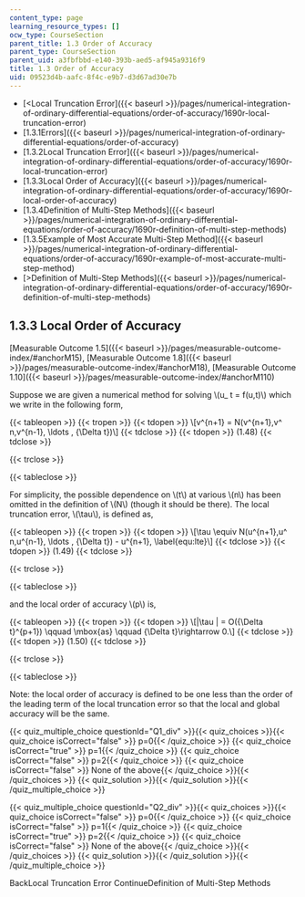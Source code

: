 ```yaml
---
content_type: page
learning_resource_types: []
ocw_type: CourseSection
parent_title: 1.3 Order of Accuracy
parent_type: CourseSection
parent_uid: a3fbfbbd-e140-393b-aed5-af945a9316f9
title: 1.3 Order of Accuracy
uid: 09523d4b-aafc-8f4c-e9b7-d3d67ad30e7b
---
```


*   [\<Local Truncation Error]({{< baseurl >}}/pages/numerical-integration-of-ordinary-differential-equations/order-of-accuracy/1690r-local-truncation-error)
*   [1.3.1Errors]({{< baseurl >}}/pages/numerical-integration-of-ordinary-differential-equations/order-of-accuracy)
*   [1.3.2Local Truncation Error]({{< baseurl >}}/pages/numerical-integration-of-ordinary-differential-equations/order-of-accuracy/1690r-local-truncation-error)
*   [1.3.3Local Order of Accuracy]({{< baseurl >}}/pages/numerical-integration-of-ordinary-differential-equations/order-of-accuracy/1690r-local-order-of-accuracy)
*   [1.3.4Definition of Multi-Step Methods]({{< baseurl >}}/pages/numerical-integration-of-ordinary-differential-equations/order-of-accuracy/1690r-definition-of-multi-step-methods)
*   [1.3.5Example of Most Accurate Multi-Step Method]({{< baseurl >}}/pages/numerical-integration-of-ordinary-differential-equations/order-of-accuracy/1690r-example-of-most-accurate-multi-step-method)
*   [\>Definition of Multi-Step Methods]({{< baseurl >}}/pages/numerical-integration-of-ordinary-differential-equations/order-of-accuracy/1690r-definition-of-multi-step-methods)

1.3.3 Local Order of Accuracy
-----------------------------

[Measurable Outcome 1.5]({{< baseurl >}}/pages/measurable-outcome-index/#anchorM15), [Measurable Outcome 1.8]({{< baseurl >}}/pages/measurable-outcome-index/#anchorM18), [Measurable Outcome 1.10]({{< baseurl >}}/pages/measurable-outcome-index/#anchorM110)

Suppose we are given a numerical method for solving \\(u\_ t = f(u,t)\\) which we write in the following form,

{{< tableopen >}}
{{< tropen >}}
{{< tdopen >}}
\\\[v^{n+1} = N(v^{n+1},v^ n,v^{n-1}, \\ldots , {\\Delta t})\\\]
{{< tdclose >}}
{{< tdopen >}}
(1.48)
{{< tdclose >}}

{{< trclose >}}

{{< tableclose >}}

For simplicity, the possible dependence on \\(t\\) at various \\(n\\) has been omitted in the definition of \\(N\\) (though it should be there). The local truncation error, \\(\\tau\\), is defined as,

{{< tableopen >}}
{{< tropen >}}
{{< tdopen >}}
\\\[\\tau \\equiv N(u^{n+1},u^ n,u^{n-1}, \\ldots , {\\Delta t}) - u^{n+1}, \\label{equ:lte}\\\]
{{< tdclose >}}
{{< tdopen >}}
(1.49)
{{< tdclose >}}

{{< trclose >}}

{{< tableclose >}}

and the local order of accuracy \\(p\\) is,

{{< tableopen >}}
{{< tropen >}}
{{< tdopen >}}
\\\[|\\tau | = O({\\Delta t}^{p+1}) \\qquad \\mbox{as} \\qquad {\\Delta t}\\rightarrow 0.\\\]
{{< tdclose >}}
{{< tdopen >}}
(1.50)
{{< tdclose >}}

{{< trclose >}}

{{< tableclose >}}

Note: the local order of accuracy is defined to be one less than the order of the leading term of the local truncation error so that the local and global accuracy will be the same.

{{< quiz_multiple_choice questionId="Q1_div" >}}{{< quiz_choices >}}{{< quiz_choice isCorrect="false" >}} p=0{{< /quiz_choice >}}
{{< quiz_choice isCorrect="true" >}} p=1{{< /quiz_choice >}}
{{< quiz_choice isCorrect="false" >}} p=2{{< /quiz_choice >}}
{{< quiz_choice isCorrect="false" >}} None of the above{{< /quiz_choice >}}{{< /quiz_choices >}}
{{< quiz_solution >}}{{< /quiz_solution >}}{{< /quiz_multiple_choice >}}

{{< quiz_multiple_choice questionId="Q2_div" >}}{{< quiz_choices >}}{{< quiz_choice isCorrect="false" >}} p=0{{< /quiz_choice >}}
{{< quiz_choice isCorrect="false" >}} p=1{{< /quiz_choice >}}
{{< quiz_choice isCorrect="true" >}} p=2{{< /quiz_choice >}}
{{< quiz_choice isCorrect="false" >}} None of the above{{< /quiz_choice >}}{{< /quiz_choices >}}
{{< quiz_solution >}}{{< /quiz_solution >}}{{< /quiz_multiple_choice >}}

BackLocal Truncation Error ContinueDefinition of Multi-Step Methods